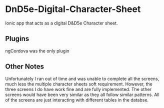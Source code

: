# DnD5e-Digital-Character-Sheet
Ionic app that acts as a digital D&amp;D5e Character sheet.

## Plugins
ngCordova was the only plugin

## Other Notes
Unfortunately I ran out of time and was unable to complete all the screens,
much less the multiple character sheets soft requirement. However, the three
screens I do have work fine and are fully implemented. The other screens would
have been very similar as they all follow similar patterns. All of the screens
are just interacting with different tables in the databse.
